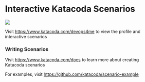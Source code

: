 # Interactive Katacoda Scenarios

[![](http://shields.katacoda.com/katacoda/devops4me/count.svg)](https://www.katacoda.com/devops4me "Get your profile on Katacoda.com")

Visit https://www.katacoda.com/devops4me to view the profile and interactive scenarios

### Writing Scenarios
Visit https://www.katacoda.com/docs to learn more about creating Katacoda scenarios

For examples, visit https://github.com/katacoda/scenario-example
